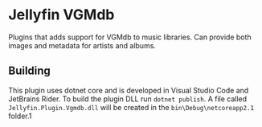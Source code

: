 # Jellyfin VGMdb

Plugins that adds support for VGMdb to music libraries. Can provide both images and metadata for artists and albums.

## Building
This plugin uses dotnet core and is developed in Visual Studio Code and JetBrains Rider.
To build the plugin DLL run `dotnet publish`. A file called `Jellyfin.Plugin.Vgmdb.dll` will be created in the `bin\Debug\netcoreapp2.1` folder.1